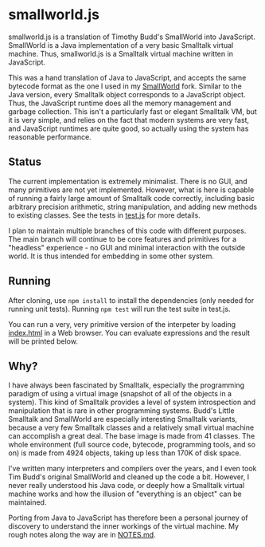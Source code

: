 # smallworld.js

smallworld.js is a translation of Timothy Budd's SmallWorld into JavaScript.
SmallWorld is a Java implementation of a very basic Smalltalk virtual machine.
Thus, smallworld.js is a Smalltalk virtual machine written in JavaScript.

This was a hand translation of Java to JavaScript, and accepts the same bytecode
format as the one I used in my
[SmallWorld](https://github.com/ericscharff/SmallWorld) fork. Similar to the
Java version, every Smalltalk object corresponds to a JavaScript object. Thus,
the JavaScript runtime does all the memory management and garbage collection.
This isn't a particularly fast or elegant Smalltalk VM, but it is very simple,
and relies on the fact that modern systems are very fast, and JavaScript
runtimes are quite good, so actually using the system has reasonable
performance.

## Status

The current implementation is extremely minimalist. There is no GUI, and many
primitives are not yet implemented. However, what is here is capable of running
a fairly large amount of Smalltalk code correctly, including basic arbitrary
precision arithmetic, string manipulation, and adding new methods to existing
classes. See the tests in [test.js](test.js) for more details.

I plan to maintain multiple branches of this code with different purposes. The
main branch will continue to be core features and primitives for a "headless"
experience - no GUI and minimal interaction with the outside world. It is thus
intended for embedding in some other system.

## Running

After cloning, use `npm install` to install the dependencies (only needed for
running unit tests). Running `npm test` will run the test suite in test.js.

You can run a very, very primitive version of the interpeter by loading
[index.html](index.html) in a Web browser. You can evaluate expressions and the
result will be printed below.

## Why?

I have always been fascinated by Smalltalk, especially the programming paradigm
of using a virtual image (snapshot of all of the objects in a system). This kind
of Smalltalk provides a level of system introspection and manipulation that is
rare in other programming systems. Budd's Little Smalltalk and SmallWorld are
especially interesting Smalltalk variants, because a very few Smalltalk classes
and a relatively small virtual machine can accomplish a great deal. The base
image is made from 41 classes. The whole environment (full source code,
bytecode, programming tools, and so on) is made from 4924 objects, taking up
less than 170K of disk space.

I've written many interpreters and compilers over the years, and I even took Tim
Budd's original SmallWorld and cleaned up the code a bit. However, I never
really understood his Java code, or deeply how a Smalltalk virtual machine works
and how the illusion of "everything is an object" can be maintained.

Porting from Java to JavaScript has therefore been a personal journey of
discovery to understand the inner workings of the virtual machine. My rough
notes along the way are in [NOTES.md](NOTES.md).
